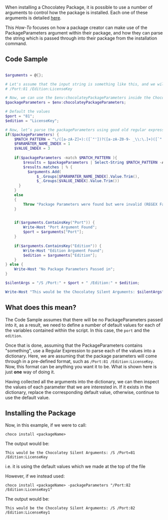 When installing a Chocolatey Package, it is possible to use a number of arguments to control how the package is installed.  Each one of these arguments is detailed [here](https://github.com/chocolatey/chocolatey/wiki/CommandsInstall).  

This _How-To_ focuses on how a package creator can make use of the PackageParameters argument within their package, and how they can parse the string which is passed through into their package from the installation command.

## Code Sample

```powershell

$arguments = @{};

# Let's assume that the input string is something like this, and we will use a Regular Expression to parse the values
# /Port:81 /Edition:LicenseKey

# Now, we can use the $env:chocolateyPackageParameters inside the Chocolatey package
$packageParameters = $env:chocolateyPackageParameters;

# Default the values
$port = "81";
$edition = "LicenseKey";

# Now, let’s parse the packageParameters using good old regular expression
if($packageParameters) {
    $MATCH_PATTERN = "\/([a-zA-Z]+):([`"'])?([a-zA-Z0-9- _\\:\.]+)([`"'])?"
    $PARAMATER_NAME_INDEX = 1
    $VALUE_INDEX = 3
    
    if($packageParameters -match $MATCH_PATTERN ){
        $results = $packageParameters | Select-String $MATCH_PATTERN -AllMatches 
        $results.matches | % { 
          $arguments.Add(
              $_.Groups[$PARAMATER_NAME_INDEX].Value.Trim(),
              $_.Groups[$VALUE_INDEX].Value.Trim()) 
      }
    }
    else
    {
        Throw "Package Parameters were found but were invalid (REGEX Failure)";
    }

    
    if($arguments.ContainsKey("Port")) {
        Write-Host "Port Argument Found";
        $port = $arguments["Port"];
    }  
    
    if($arguments.ContainsKey("Edition")) {
        Write-Host "Edition Argument Found";
        $edition = $arguments["Edition"];
    }
} else {
    Write-Host "No Package Parameters Passed in";
}

$silentArgs = "/S /Port:" + $port + " /Edition:" + $edition;

Write-Host "This would be the Chocolatey Silent Arguments: $silentArgs"
```

## What does this mean?

The Code Sample assumes that there will be no PackageParameters passed into it, as a result, we need to define a number of default values for each of the variables contained within the script.  In this case, the ```port``` and the ```edition```.

Once that is done, assuming that the PackageParameters contains "something", use a Regular Expression to parse each of the values into a dictionary.  Here, we are assuming that the package parameters will come through in a pre-defined format, such as ```/Port:81 /Edition:LicenseKey```.  Now, this format can be anything you want it to be.  What is shown here is just **one** way of doing it.

Having collected all the arguments into the dictionary, we can then inspect the values of each parameter that we are interested in.  If it exists in the dictionary, replace the corresponding default value, otherwise, continue to use the default value.

## Installing the Package
Now, in this example, if we were to call:

```choco install <packageName>```

The output would be:

```
This would be the Chocolatey Silent Arguments: /S /Port=81 /Edition:LicenseKey
```

i.e. it is using the default values which we made at the top of the file

However, if we instead used:

```
choco install <packageName> -packageParameters "/Port:82 /Edition:LicenseKey1"
```

The output would be:

```
This would be the Chocolatey Silent Arguments: /S /Port:82 /Edition:LicenseKey1
```